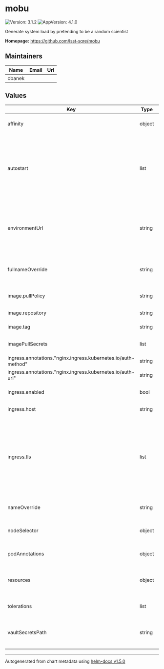 # mobu

![Version: 3.1.2](https://img.shields.io/badge/Version-3.1.2-informational?style=flat-square) ![AppVersion: 4.1.0](https://img.shields.io/badge/AppVersion-4.1.0-informational?style=flat-square)

Generate system load by pretending to be a random scientist

**Homepage:** <https://github.com/lsst-sqre/mobu>

## Maintainers

| Name | Email | Url |
| ---- | ------ | --- |
| cbanek |  |  |

## Values

| Key | Type | Default | Description |
|-----|------|---------|-------------|
| affinity | object | `{}` | Affinity rules for the mobu frontend pod |
| autostart | list | `[]` | Autostart specification. Must be a list of mobu flock specifications. Each flock listed will be automatically started when mobu is started. |
| environmentUrl | string | None, must be set | Base URL used to find other services in the environment such as Nublado and TAP |
| fullnameOverride | string | `""` | Override the full name for resources (includes the release name) |
| image.pullPolicy | string | `"IfNotPresent"` | Pull policy for the mobu image |
| image.repository | string | `"lsstsqre/mobu"` | mobu image to use |
| image.tag | string | The appVersion of the chart | Tag of mobu image to use |
| imagePullSecrets | list | `[]` | Secret names to use for all Docker pulls |
| ingress.annotations."nginx.ingress.kubernetes.io/auth-method" | string | `"GET"` |  |
| ingress.annotations."nginx.ingress.kubernetes.io/auth-url" | string | `"http://gafaelfawr.gafaelfawr.svc.cluster.local:8080/auth?scope=exec:admin&auth_type=basic"` |  |
| ingress.enabled | bool | `true` | Whether to create an ingress |
| ingress.host | string | None, must be set if the ingress is enabled | Hostname for the ingress |
| ingress.tls | list | `[]` | Configures TLS for the ingress if needed. If multiple ingresses share the same hostname, only one of them needs a TLS configuration. |
| nameOverride | string | `""` | Override the base name for resources |
| nodeSelector | object | `{}` | Node selector rules for the mobu frontend pod |
| podAnnotations | object | `{}` | Annotations for the mobu frontend pod |
| resources | object | `{}` | Resource limits and requests for the mobu frontend pod |
| tolerations | list | `[]` | Tolerations for the mobu frontend pod |
| vaultSecretsPath | string | None, must be set | Path to the Vault secret containing the Slack alert hook |

----------------------------------------------
Autogenerated from chart metadata using [helm-docs v1.5.0](https://github.com/norwoodj/helm-docs/releases/v1.5.0)
